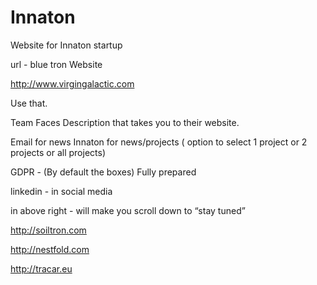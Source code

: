 # Innaton
Website for Innaton startup



url - blue tron
Website

http://www.virgingalactic.com 

Use that.



Team 
Faces 
Description that takes you to their website.

Email for news
Innaton for news/projects ( option to select 1 project or 2 projects or all projects)

GDPR - 
(By default the boxes)
Fully prepared 

linkedin - in social media


in above right - will make you scroll down to “stay tuned”

http://soiltron.com 

http://nestfold.com 


http://tracar.eu 
